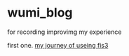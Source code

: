 # wumi_blog
for recording improvimg my experience

first one.
[my journey of useing fis3](https://github.com/5Mi/wumi_blog/issues/1)
